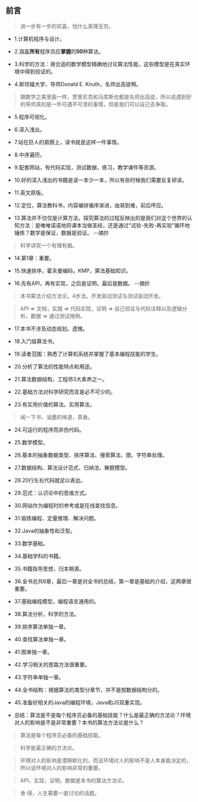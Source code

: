 ## 前言

>进一步有一步的欢喜，怕什么真理无穷。

- 1.计算机程序与设计。

- 2.涵盖**所有**程序员应**掌握**的**50**种算法。

- 3.科学的方法：用合适的数学模型精确地讨论算法性能，这些模型是在真实环境中得到验证的。

- 4.斯坦福大学，导师Donald E. Knuth，名师出高徒啊。

>跟数学之美里面一样，贾里尼克和马库斯也都是名师出高徒，所以说遇到好的导师真的是一件可遇不可求的事情，但是我们可以自己去争取。

- 5.程序可视化。

- 6.深入浅出。

- 7.站在巨人的肩膀上，读书就是这样一件事情。

- 8.中序遍历。

- 9.配套网站，有代码实现，测试数据，练习，教学课件等资源。

- 10.好的深入浅出的书籍是读一本少一本，所以有些时候我们需要反复研读。

- 11.英文原版。

- 12.定位，算法教科书，内容编排循序渐进，由易到难，前后呼应。

- 13.算法并不仅仅是计算方法，探究算法的过程反映出的是我们对这个世界的认知方法：是唯唯诺诺地将课本当做圣经，还是通过“试验-失败-再实验”循环地锤炼？数学是保证，数据是验证。 --摘抄

>科学讲究一个有理有据。

- 14.第1章：重要。

- 15.快速排序，霍夫曼编码，KMP，算法基础知识。

- 16.先有API，再有实现，之后是证明，最后是数据。 --摘抄

>本书算法介绍方法论。4步法。开发驱动测试与测试驱动开发。

>API => 文档，实践 => 代码实现，证明 => 自己验证与代码注释以及逻辑分析，数据 => 通过测试用例。

- 17.本书不涉及动态规划。遗憾。

- 18.入门级算法书。

- 19.读者范围：熟悉了计算机系统并掌握了基本编程技能的学生。

- 20.分析了算法的性能特点和用途。

- 21.算法数据结构，工程师3大素养之一。

- 22.基础方法对科学研究而言是必不可少的。

- 23.有实用价值的算法。实用算法。

>闻一下书，油墨的味道，真香。

- 24.可运行的程序而非伪代码。

- 25.数学模型。

- 26.基本的抽象数据类型、排序算法、搜索算法、图、字符串处理。

- 27.数据结构、算法设计范式、归纳法、解题模型。

- 28.20行左右代码就足以表达。

- 29.范式：认识论中的思维方式。

- 30.网站作为编程时的参考或是在线查找信息。

- 31.锻炼编程、定量推理、解决问题。

- 32.Java的抽象性和泛型。

- 33.数学基础。

- 34.基础学科的书籍。

- 35.书籍指导思想，归本朔源。

- 36.全书总共6章，最后一章是对全书的总结，第一章是基础的介绍，这两章很重要。

- 37.基础编程模型，编程语言通用的。

- 38.算法分析，科学的方法。

- 39.排序算法单独一章。

- 40.查找算法单独一章。

- 41.图单独一章。

- 42.学习相关的思路方法很重要。

- 43.字符串单独一章。

- 44.全书结构：根据算法的类型分章节，并不是按数据结构分的。

- 45.准备好相关的Java的编程环境，Java和JS双重实现。

- 总结：算法是不是每个程序员必备的基础技能？什么是最正确的方法论？环境对人的影响是不是非常重要？本书的算法方法论是什么？

>算法是每个程序员必备的基础技能。

>科学是最正确的方法论。

>环境对人的影响是潜移默化的，而且环境对人的影响不是人本身能决定的，所以说环境对人的影响非常的重要。

>API，实现，证明，数据是本书的算法方法论。

>舍·得，人生需要一直讨论的话题。